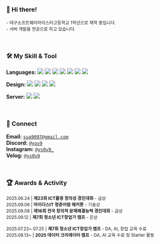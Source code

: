 <div align="center">
<!--   <img src="https://capsule-render.vercel.app/api?type=waving&color=0:e6e8eb,100:7d8a96&height=180&text=Sua's%20Github&animation=fadeIn&fontColor=2c2c2c&fontSize=60" /> -->
</div>

<p align="center">
<!--   <img src="https://github-readme-stats.vercel.app/api/top-langs/?username=ys0v9&count=10&layout=compact&title_color=4a4f57&text_color=5a5f66&bg_color=f5f7f9&border_color=d0d3d6" />
  <a href="https://solved.ac/profile/ys0v9"><img src="http://mazassumnida.wtf/api/v2/generate_badge?boj=ys0v9"/> -->
</p>

### 👋 Hi there!  
<sub> - 대구소프트웨어마이스터고등학교 1학년으로 재학 중입니다. </sub>
<br>
<sub> - 서버 개발을 전공으로 하고 있습니다. </sub>

<br>

### 🛠️ My Skill  & Tool
**Languages:** 
<img src="https://img.shields.io/badge/Java-2c2c2c?style=flat"/> 
<img src="https://img.shields.io/badge/Kotlin-2c2c2c?style=flat&logo=kotlin&logoColor=fafafa"/> 
<img src="https://img.shields.io/badge/Python-2c2c2c?style=flat&logo=Python&logoColor=fafafa"/> 
<img src="https://img.shields.io/badge/TypeScript-fafafa?style=flat&logo=typescript&logoColor=2c2c2c"/>
<img src="https://img.shields.io/badge/JavaScript-fafafa?style=flat&logo=javascript&logoColor=2c2c2c"/>
<img src="https://img.shields.io/badge/HTML5-fafafa?style=flat&logo=html5&logoColor=2c2c2c"/> 
<img src="https://img.shields.io/badge/CSS3-fafafa?style=flat&logo=css&logoColor=2c2c2c"/> 

**Design:** 
<img src="https://img.shields.io/badge/Figma-2c2c2c?style=flat&logo=figma&logoColor=fafafa"/>
<img src="https://img.shields.io/badge/Photoshop-fafafa?style=flat"/> 
<img src="https://img.shields.io/badge/Illustrator-fafafa?style=flat"/> 
<img src="https://img.shields.io/badge/AfterEffects-fafafa?style=flat"/>

**Server:** 
<img src="https://img.shields.io/badge/Spring-2c2c2c?style=flat&logo=spring&logoColor=fafafa"/>
<img src="https://img.shields.io/badge/ NestJS-fafafa?style=flat&logo=nestjs&logoColor=2c2c2c"/> 

<br>

### 🔗 Connect
**Email:** [`sua9097@gmail.com`](mailto:sua9097@gmail.com)
<br>
**Discord:** [`@yov9`](https://discord.com/users/1321377721003147345)
<br>
**Instagram:** [`@ys0v9_`](https://www.instagram.com/ys0v9_/)
<br>
**Velog:** [`@ys0v9`](https://velog.io/@ys0v9/posts)

<br>

### 🏆 Awards & Activity
<sub>2025.06.24 | **제23회 ICT활용 창의성 경진대회** - 금상</sub>  
<sub>2025.09.06 | **마이다스IT 청춘어람 해커톤** - 기술상</sub>  
<sub>2025.09.08 | **제16회 전국 창의적 문제해결능력 경진대회** - 금상</sub>  
<sub>2025.09.12 | **제7회 청소년 ICT창업가 캠프** - 은상</sub>  

<sub>2025.07.22~ 07.25 | **제7회 청소년 ICT창업가 캠프** - DA, AI, 창업 교육 수료 </sub>  
<sub>2025.08.13~ | **2025 데이터 크리에이터 캠프** - DA, AI 교육 수료 및 Starter 활동 </sub>


<!-- <div align="center"> -->
  <a href="https://github.com/devxb/gitanimals" target="_blank">
    <!-- <img src="https://render.gitanimals.org/farms/ys0v9" -->
         <!-- alt="GitAnimals" -->
  </a>
</div>
